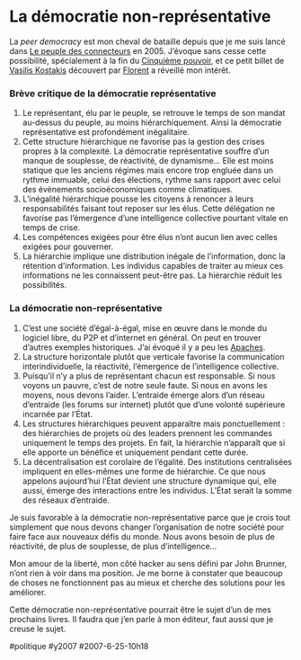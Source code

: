 # La démocratie non-représentative

La *peer democracy* est mon cheval de bataille depuis que je me suis lancé dans [Le peuple des connecteurs](../../page/le-peuple-des-connecteurs) en 2005. J’évoque sans cesse cette possibilité, spécialement à la fin du [Cinquième pouvoir](../../page/le-cinquieme-pouvoir), et ce petit billet de [Vasilis Kostakis](http://blog.p2pfoundation.net/peer-governance-towards-non-representational-democracy/2007/06/09) découvert par [Florent](../5/le-reseau-libre/#comment-33180.md) a réveillé mon intérêt.

### Brève critique de la démocratie représentative

1. Le représentant, élu par le peuple, se retrouve le temps de son mandat au-dessus du peuple, au moins hiérarchiquement. Ainsi la démocratie représentative est profondément inégalitaire.
2. Cette structure hiérarchique ne favorise pas la gestion des crises propres à la complexité. La démocratie représentative souffre d’un manque de souplesse, de réactivité, de dynamisme… Elle est moins statique que les anciens régimes mais encore trop engluée dans un rythme immuable, celui des élections, rythme sans rapport avec celui des évènements socioéconomiques comme climatiques.
3. L’inégalité hiérarchique pousse les citoyens à renoncer à leurs responsabilités faisant tout reposer sur les élus. Cette délégation ne favorise pas l’émergence d’une intelligence collective pourtant vitale en temps de crise.
4. Les compétences exigées pour être élus n’ont aucun lien avec celles exigées pour gouverner.
5. La hiérarchie implique une distribution inégale de l’information, donc la rétention d’information. Les individus capables de traiter au mieux ces informations ne les connaissent peut-être pas. La hiérarchie réduit les possibilités.

### La démocratie non-représentative

1. C’est une société d’égal-à-égal, mise en œuvre dans le monde du logiciel libre, du P2P et d’internet en général. On peut en trouver d’autres exemples historiques. J’ai évoqué il y a peu les [Apaches](la-revanche-des-apaches.md).
2. La structure horizontale plutôt que verticale favorise la communication interindividuelle, la réactivité, l’émergence de l’intelligence collective.
3. Puisqu’il n’y a plus de représentant chacun est responsable. Si nous voyons un pauvre, c’est de notre seule faute. Si nous en avons les moyens, nous devons l’aider. L’entraide émerge alors d’un réseau d’entraide (les forums sur internet) plutôt que d’une volonté supérieure incarnée par l’État.
4. Les structures hiérarchiques peuvent apparaître mais ponctuellement : des hiérarchies de projets où des leaders prennent les commandes uniquement le temps des projets. En fait, la hiérarchie n’apparaît que si elle apporte un bénéfice et uniquement pendant cette durée.
5. La décentralisation est corolaire de l’égalité. Des institutions centralisées impliquent en elles-mêmes une forme de hiérarchie. Ce que nous appelons aujourd’hui l’État devient une structure dynamique qui, elle aussi, émerge des interactions entre les individus. L’État serait la somme des réseaux d’entraide.

Je suis favorable à la démocratie non-représentative parce que je crois tout simplement que nous devons changer l’organisation de notre société pour faire face aux nouveaux défis du monde. Nous avons besoin de plus de réactivité, de plus de souplesse, de plus d’intelligence…

Mon amour de la liberté, mon côté hacker au sens défini par John Brunner, n’ont rien à voir dans ma position. Je me borne à constater que beaucoup de choses ne fonctionnent pas au mieux et cherche des solutions pour les améliorer.

Cette démocratie non-représentative pourrait être le sujet d’un de mes prochains livres. Il faudra que j’en parle à mon éditeur, faut aussi que je creuse le sujet.

#politique #y2007 #2007-6-25-10h18
